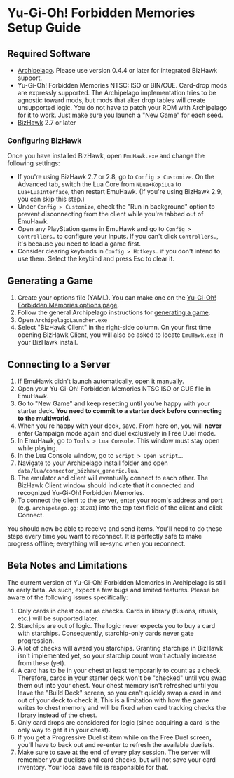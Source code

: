 # Yu-Gi-Oh! Forbidden Memories Setup Guide

## Required Software
- [Archipelago](https://github.com/ArchipelagoMW/Archipelago/releases). Please use version 0.4.4 or later for integrated
BizHawk support.
- Yu-Gi-Oh! Forbidden Memories NTSC: ISO or BIN/CUE. Card-drop mods are expressly supported. The Archipelago
implementation tries to be agnostic toward mods, but mods that alter drop tables will create unsupported logic. You do
not have to patch your ROM with Archipelago for it to work. Just make sure you launch a "New Game" for each seed.
- [BizHawk](https://tasvideos.org/BizHawk/ReleaseHistory) 2.7 or later

### Configuring BizHawk

Once you have installed BizHawk, open `EmuHawk.exe` and change the following settings:

- If you're using BizHawk 2.7 or 2.8, go to `Config > Customize`. On the Advanced tab, switch the Lua Core from
`NLua+KopiLua` to `Lua+LuaInterface`, then restart EmuHawk. (If you're using BizHawk 2.9, you can skip this step.)
- Under `Config > Customize`, check the "Run in background" option to prevent disconnecting from the client while you're
tabbed out of EmuHawk.
- Open any PlayStation game in EmuHawk and go to `Config > Controllers…` to configure your inputs. If you can't click
`Controllers…`, it's because you need to load a game first.
- Consider clearing keybinds in `Config > Hotkeys…` if you don't intend to use them. Select the keybind and press Esc to
clear it.

## Generating a Game

1. Create your options file (YAML). You can make one on the
[Yu-Gi-Oh! Forbidden Memories options page](../../../games/Yu-Gi-Oh!%20Forbidden%20Memories/player-options).
2. Follow the general Archipelago instructions for [generating a game](../../Archipelago/setup/en#generating-a-game).
3. Open `ArchipelagoLauncher.exe`
4. Select "BizHawk Client" in the right-side column. On your first time opening BizHawk Client, you will also be asked to
locate `EmuHawk.exe` in your BizHawk install.

## Connecting to a Server

1. If EmuHawk didn't launch automatically, open it manually.
2. Open your Yu-Gi-Oh! Forbidden Memories NTSC ISO or CUE file in EmuHawk.
3. Go to "New Game" and keep resetting until you're happy with your starter deck. **You need to commit to a starter deck
before connecting to the multiworld.**
4. When you're happy with your deck, save. From here on, you will **never** enter Campaign mode again and duel
exclusively in Free Duel mode.
5. In EmuHawk, go to `Tools > Lua Console`. This window must stay open while playing.
6. In the Lua Console window, go to `Script > Open Script…`.
7. Navigate to your Archipelago install folder and open `data/lua/connector_bizhawk_generic.lua`.
8. The emulator and client will eventually connect to each other. The BizHawk Client window should indicate that it
connected and recognized Yu-Gi-Oh! Forbidden Memories.
9. To connect the client to the server, enter your room's address and port (e.g. `archipelago.gg:38281`) into the
top text field of the client and click Connect.

You should now be able to receive and send items. You'll need to do these steps every time you want to reconnect. It is
perfectly safe to make progress offline; everything will re-sync when you reconnect.

## Beta Notes and Limitations

The current version of Yu-Gi-Oh! Forbidden Memories in Archipelago is still an early beta. As such, expect a few bugs
and limited features. Please be aware of the following issues specifically:

1. Only cards in chest count as checks. Cards in library (fusions, rituals, etc.) will be supported later.
2. Starchips are out of logic. The logic never expects you to buy a card with starchips. Consequently, starchip-only
cards never gate progression.
3. A lot of checks will award you starchips. Granting starchips in BizHawk isn't implemented yet, so your starchip
count won't actually increase from these (yet).
4. A card has to be in your chest at least temporarily to count as a check. Therefore, cards in your starter deck
won't be "checked" until you swap them out into your chest. Your chest memory isn't refreshed until you leave the
"Build Deck" screen, so you can't quickly swap a card in and out of your deck to check it. This is a limitation
with how the game writes to chest memory and will be fixed when card tracking checks the library instead of the chest.
5. Only card drops are considered for logic (since acquiring a card is the only way to get it in your chest).
6. If you get a Progressive Duelist item while on the Free Duel screen, you'll have to back out and re-enter to
refresh the available duelists.
7. Make sure to save at the end of every play session. The server will remember your duelists and card checks, but
will not save your card inventory. Your local save file is responsible for that.
